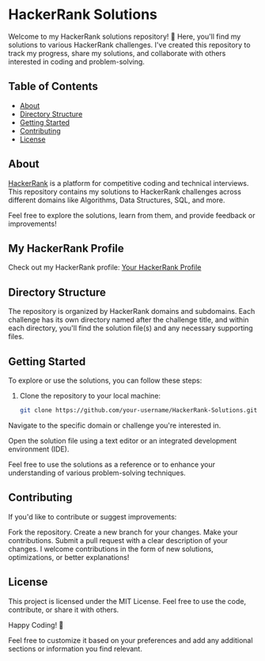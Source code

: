 # HackerRank Solutions

Welcome to my HackerRank solutions repository! 🚀 Here, you'll find my solutions to various HackerRank challenges. I've created this repository to track my progress, share my solutions, and collaborate with others interested in coding and problem-solving.

## Table of Contents

- [About](#about)
- [Directory Structure](#directory-structure)
- [Getting Started](#getting-started)
- [Contributing](#contributing)
- [License](#license)

## About

[HackerRank](https://www.hackerrank.com/) is a platform for competitive coding and technical interviews. This repository contains my solutions to HackerRank challenges across different domains like Algorithms, Data Structures, SQL, and more.

Feel free to explore the solutions, learn from them, and provide feedback or improvements!

## My HackerRank Profile

Check out my HackerRank profile: [Your HackerRank Profile](https://www.hackerrank.com/profile/aryangupta0001)

## Directory Structure

The repository is organized by HackerRank domains and subdomains. Each challenge has its own directory named after the challenge title, and within each directory, you'll find the solution file(s) and any necessary supporting files.

## Getting Started

To explore or use the solutions, you can follow these steps:

1. Clone the repository to your local machine:

   ```bash
   git clone https://github.com/your-username/HackerRank-Solutions.git

Navigate to the specific domain or challenge you're interested in.

Open the solution file using a text editor or an integrated development environment (IDE).

Feel free to use the solutions as a reference or to enhance your understanding of various problem-solving techniques.

## Contributing
If you'd like to contribute or suggest improvements:

Fork the repository.
Create a new branch for your changes.
Make your contributions.
Submit a pull request with a clear description of your changes.
I welcome contributions in the form of new solutions, optimizations, or better explanations!

## License
This project is licensed under the MIT License. Feel free to use the code, contribute, or share it with others.

Happy Coding! 🚀


Feel free to customize it based on your preferences and add any additional sections or information you find relevant.
